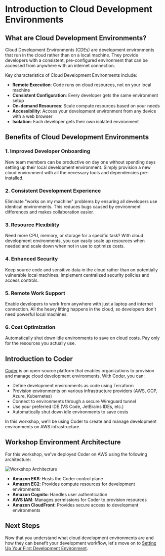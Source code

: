 # Introduction to Cloud Development Environments

## What are Cloud Development Environments?

Cloud Development Environments (CDEs) are development environments that run in the cloud rather than on a local machine. They provide developers with a consistent, pre-configured environment that can be accessed from anywhere with an internet connection.

Key characteristics of Cloud Development Environments include:

- **Remote Execution**: Code runs on cloud resources, not on your local machine
- **Consistent Configuration**: Every developer gets the same environment setup
- **On-demand Resources**: Scale compute resources based on your needs
- **Accessibility**: Access your development environment from any device with a web browser
- **Isolation**: Each developer gets their own isolated environment

## Benefits of Cloud Development Environments

### 1. Improved Developer Onboarding

New team members can be productive on day one without spending days setting up their local development environment. Simply provision a new cloud environment with all the necessary tools and dependencies pre-installed.

### 2. Consistent Development Experience

Eliminate "works on my machine" problems by ensuring all developers use identical environments. This reduces bugs caused by environment differences and makes collaboration easier.

### 3. Resource Flexibility

Need more CPU, memory, or storage for a specific task? With cloud development environments, you can easily scale up resources when needed and scale down when not in use to optimize costs.

### 4. Enhanced Security

Keep source code and sensitive data in the cloud rather than on potentially vulnerable local machines. Implement centralized security policies and access controls.

### 5. Remote Work Support

Enable developers to work from anywhere with just a laptop and internet connection. All the heavy lifting happens in the cloud, so developers don't need powerful local machines.

### 6. Cost Optimization

Automatically shut down idle environments to save on cloud costs. Pay only for the resources you actually use.

## Introduction to Coder

[Coder](https://coder.com) is an open-source platform that enables organizations to provision and manage cloud development environments. With Coder, you can:

- Define development environments as code using Terraform
- Provision environments on various infrastructure providers (AWS, GCP, Azure, Kubernetes)
- Connect to environments through a secure Wireguard tunnel
- Use your preferred IDE (VS Code, JetBrains IDEs, etc.)
- Automatically shut down idle environments to save costs

In this workshop, we'll be using Coder to create and manage development environments on AWS infrastructure.

## Workshop Environment Architecture

For this workshop, we've deployed Coder on AWS using the following architecture:

![Workshop Architecture](../images/workshop-architecture.png)

- **Amazon EKS**: Hosts the Coder control plane
- **Amazon EC2**: Provides compute resources for development environments
- **Amazon Cognito**: Handles user authentication
- **AWS IAM**: Manages permissions for Coder to provision resources
- **Amazon CloudFront**: Provides secure access to development environments

## Next Steps

Now that you understand what cloud development environments are and how they can benefit your development workflow, let's move on to [Setting Up Your First Development Environment](../02-first-environment/README.md).
